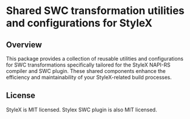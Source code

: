# Shared SWC transformation utilities and configurations for StyleX

## Overview

This package provides a collection of reusable utilities and configurations for
SWC transformations specifically tailored for the StyleX NAPI-RS compiler and
SWC plugin. These shared components enhance the efficiency and maintainability
of your StyleX-related build processes.

## License

StyleX is MIT licensed. Stylex SWC plugin is also MIT licensed.
